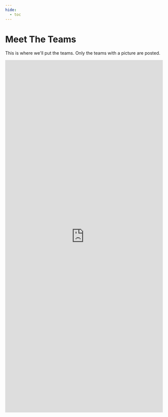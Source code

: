 ```yaml
---
hide:
  - toc
---
```


# Meet The Teams

This is where we'll put the teams. Only the teams with a picture are posted. 

<div style="display: flex; justify-content: center;">
<iframe width="550" height="1125" src="https://docs.google.com/spreadsheets/d/e/2PACX-1vS-k1uMF0j1fuYFC8y9xTXoBtfGX6vRpnVRpYMMufF_O6_QYw8RuzwmwfIdyw429LFG605dHb1c6QXj/pubhtml?widget=true&amp;headers=false" frameborder="0" marginheight="0" marginwidth="0">Loading...</iframe>
</div>